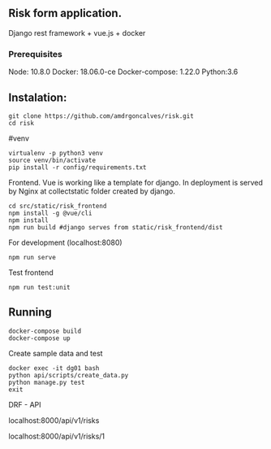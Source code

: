 

## Risk form application.
Django rest framework + vue.js + docker

### Prerequisites
Node: 10.8.0
Docker: 18.06.0-ce
Docker-compose: 1.22.0
Python:3.6

## Instalation:
```
git clone https://github.com/amdrgoncalves/risk.git
cd risk 
```

#venv
```
virtualenv -p python3 venv
source venv/bin/activate
pip install -r config/requirements.txt
```

Frontend. Vue is working like a template for django. In deployment is served by Nginx at collectstatic folder created by django.
```
cd src/static/risk_frontend
npm install -g @vue/cli
npm install
npm run build #django serves from static/risk_frontend/dist
```
For development (localhost:8080)

```
npm run serve 
```

Test frontend
```
npm run test:unit
```
## Running
```
docker-compose build
docker-compose up
```

Create sample data and test
```
docker exec -it dg01 bash
python api/scripts/create_data.py
python manage.py test
exit
```

DRF - API

localhost:8000/api/v1/risks

localhost:8000/api/v1/risks/1





